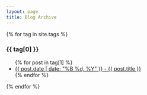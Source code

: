 ```yaml
---
layout: page
title: Blog Archive
---
```


{% for tag in site.tags %}
  <h3>{{ tag[0] }}</h3>
  <ul>
    {% for post in tag[1] %}
      <li><a href="/blog{{ post.url }}">{{ post.date | date: "%B %d, %Y" }} - {{ post.title }}</a></li>
    {% endfor %}
  </ul>
{% endfor %}
